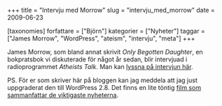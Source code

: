 +++
title = "Intervju med Morrow"
slug = "intervju_med_morrow"
date = 2009-06-23

[taxonomies]
forfattare = ["Björn"]
kategorier = ["Nyheter"]
taggar = ["James Morrow", "WordPress", "ateism", "intervju", "meta"]
+++

James Morrow, som bland annat skrivit <em>Only Begotten Daughter</em>, en bokpratsbok vi diskuterade för något år sedan, blir intervjuad i radioprogrammet <em>Atheists Talk</em>. Man kan [lyssna på intervjun här](http://mnatheists.org/content/view/355/1).

PS. För er som skriver här på bloggen kan jag meddela att jag just uppgraderat den till WordPress 2.8. Det finns en lite töntig [film som sammanfattar de viktigaste nyheterna](http://wordpress.org/development/2009/06/wordpress-28).
